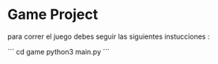 # Game Project

para correr el juego debes seguir las siguientes instucciones :

´´´
cd game
python3 main.py
´´´